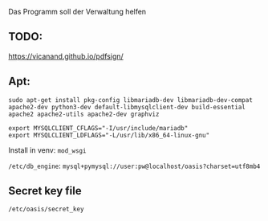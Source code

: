 Das Programm soll der Verwaltung helfen

## TODO:

https://vicanand.github.io/pdfsign/

## Apt:

`sudo apt-get install pkg-config libmariadb-dev libmariadb-dev-compat apache2-dev python3-dev default-libmysqlclient-dev build-essential apache2 apache2-utils apache2-dev graphviz`

```
export MYSQLCLIENT_CFLAGS="-I/usr/include/mariadb"
export MYSQLCLIENT_LDFLAGS="-L/usr/lib/x86_64-linux-gnu"
```

Install in venv: 
`mod_wsgi`

`/etc/db_engine`: `mysql+pymysql://user:pw@localhost/oasis?charset=utf8mb4`

## Secret key file

`/etc/oasis/secret_key`
